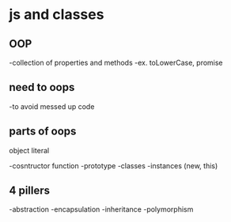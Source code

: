 # js and classes

## OOP
-collection of properties and methods
-ex. toLowerCase, promise


## need to oops
-to avoid messed up code

## parts of oops
object literal

-cosntructor function
-prototype
-classes
-instances (new, this)


## 4 pillers
-abstraction
-encapsulation
-inheritance
-polymorphism